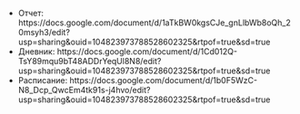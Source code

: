 <ul>
<li>Отчет: https://docs.google.com/document/d/1aTkBW0kgsCJe_gnLlbWb8oQh_20msyh3/edit?usp=sharing&ouid=104823973788528602325&rtpof=true&sd=true
<li>Дневник: https://docs.google.com/document/d/1Cd012Q-TsY89mqu9bT48ADDrYeqUl8N8/edit?usp=sharing&ouid=104823973788528602325&rtpof=true&sd=true
<li>Расписание: https://docs.google.com/document/d/1b0F5WzC-N8_Dcp_QwcEm4tk91s-j4hvo/edit?usp=sharing&ouid=104823973788528602325&rtpof=true&sd=true
</ul>
